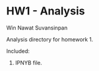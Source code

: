 # HW1 - Analysis

Win Nawat Suvansinpan

Analysis directory for homework 1.

Included:
1. IPNYB file.
